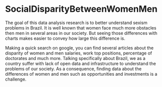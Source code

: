 # SocialDisparityBetweenWomenMen
The goal of this data analysis research is to better understand sexism problems in Brazil. It is well known that women face much more obstacles then men in several areas in our society. But seeing those differences with charts makes easier to convey how large this difference is.

Making a quick search on google, you can find several articles about the disparity of women and men salaries, work top positions, percentage of doctorates and much more. Talking specifically about Brazil, we as a country suffer with lack of open data and infrastructure to understand the problems of our society. As a consequence, finding data about the differences of women and men such as opportunities and investments is a challenge.

